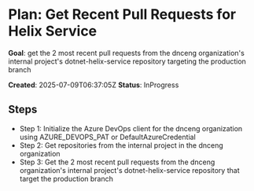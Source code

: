 ﻿# Plan: Get Recent Pull Requests for Helix Service

**Goal**: get the 2 most recent pull requests from the dnceng organization's internal project's dotnet-helix-service repository targeting the production branch

**Created**: 2025-07-09T06:37:05Z
**Status**: InProgress

## Steps

- Step 1: Initialize the Azure DevOps client for the dnceng organization using AZURE_DEVOPS_PAT or DefaultAzureCredential
- Step 2: Get repositories from the internal project in the dnceng organization
- Step 3: Get the 2 most recent pull requests from the dnceng organization's internal project's dotnet-helix-service repository that target the production branch
